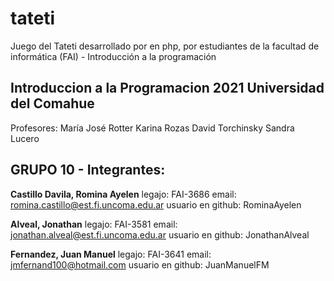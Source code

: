 # tateti
Juego del Tateti desarrollado por en php, por estudiantes de la facultad de informática (FAI) - Introducción a la programación 

## Introduccion a la Programacion 2021 Universidad del Comahue
Profesores:
María José Rotter 
Karina Rozas
David Torchinsky
Sandra Lucero

## GRUPO 10 - Integrantes:

**Castillo Davila, Romina Ayelen**
legajo: FAI-3686 email: romina.castillo@est.fi.uncoma.edu.ar usuario en github: RominaAyelen

**Alveal, Jonathan**
legajo: FAI-3581 email: jonathan.alveal@est.fi.uncoma.edu.ar usuario en github: JonathanAlveal

**Fernandez, Juan Manuel**
legajo: FAI-3641 email: jmfernand100@hotmail.com usuario en github: JuanManuelFM


